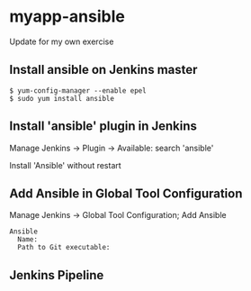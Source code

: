 # myapp-ansible
Update for my own exercise

## Install ansible on Jenkins master
```
$ yum-config-manager --enable epel
$ sudo yum install ansible
```
## Install 'ansible' plugin in Jenkins
Manage Jenkins -> Plugin -> Available: search 'ansible'

Install 'Ansible' without restart

## Add Ansible in Global Tool Configuration
Manage Jenkins -> Global Tool Configuration; Add Ansible

```
Ansible
  Name: 
  Path to Git executable: 
```
## Jenkins Pipeline
